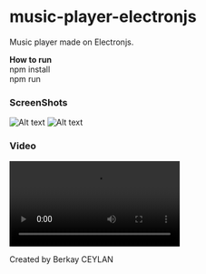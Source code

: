 # music-player-electronjs
 Music player made on Electronjs.

**How to run** <br/>
npm install <br/>
npm run <br/>

### ScreenShots

![Alt text](https://github.com/berkayceylan150/music-player-electronjs/blob/master/screenshots/ss-1.PNG?raw=true "ScreenShot1")
![Alt text](https://github.com/berkayceylan150/music-player-electronjs/blob/master/screenshots/ss-1.PNG?raw=true "ScreenShot2")

### Video
![Alt text](https://github.com/berkayceylan150/music-player-electronjs/blob/master/video/short-video.mp4?raw=true "Video")


Created by Berkay CEYLAN
